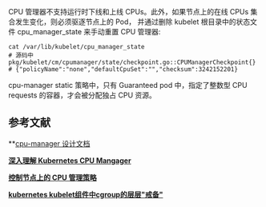 





CPU 管理器不支持运行时下线和上线 CPUs。此外，如果节点上的在线 CPUs 集合发生变化，则必须驱逐节点上的 Pod，
并通过删除 kubelet 根目录中的状态文件 cpu_manager_state 来手动重置 CPU 管理器:

```shell
cat /var/lib/kubelet/cpu_manager_state
# 源码中 pkg/kubelet/cm/cpumanager/state/checkpoint.go::CPUManagerCheckpoint{}
# {"policyName":"none","defaultCpuSet":"","checksum":3242152201}
```

cpu-manager static 策略中，只有 Guaranteed pod 中，指定了整数型 CPU requests 的容器，才会被分配独占 CPU 资源。






## 参考文献
**[cpu-manager 设计文档](https://github.com/kubernetes/community/blob/master/contributors/design-proposals/node/cpu-manager.md)

**[深入理解 Kubernetes CPU Mangager](https://cloud.tencent.com/developer/article/1402119)**

**[控制节点上的 CPU 管理策略](https://kubernetes.io/zh/docs/tasks/administer-cluster/cpu-management-policies/)**

**[kubernetes kubelet组件中cgroup的层层"戒备"](https://www.cnblogs.com/gaorong/p/11716907.html)**
